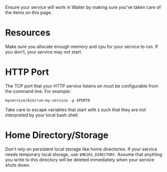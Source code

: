 Ensure your service will work in Waiter by making sure you've taken care of the items on this page.

# Resources

Make sure you allocate enough memory and cpu for your service to run. If you don't, your service may not start.

# HTTP Port

The TCP port that your HTTP service listens on must be configurable from the command line. For example:

```
myservice/bin/run-my-service -p $PORT0
```

Take care to escape variables that start with `$` such that they are not interpreted by your local bash shell.

# Home Directory/Storage

Don't rely on persistent local storage like home directories. If your service needs temporary local storage, use `$MESOS_DIRECTORY`. Assume that anything you write to this directory will be deleted immediately when your service shuts down.
